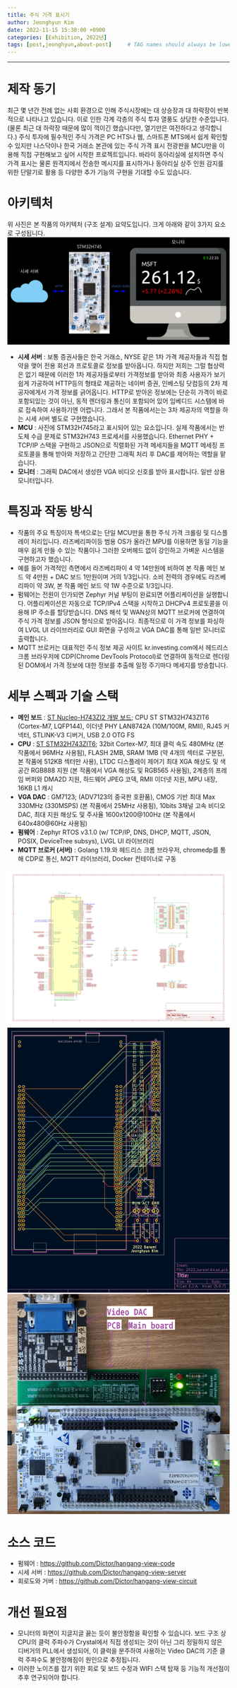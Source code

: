 ```yaml
---
title: 주식 가격 표시기
author: Jeonghyun Kim
date: 2022-11-15 15:30:00 +0900
categories: [Exhibition, 2022년]
tags: [post,jeonghyun,about-post]     # TAG names should always be lowercase, 띄어쓰기도 금지 
---
```


------------------------------------------
# 제작 동기 
최근 몇 년간 전례 없는 사회 환경으로 인해 주식시장에는 대 상승장과 대 하락장이 반복적으로 나타나고 있습니다. 이로 인한 각계 각층의 주식 투자 열풍도 상당한 수준입니다. (물론 최근 대 하락장 때문에 많이 꺽이긴 했습니다만, 열기만은 여전하다고 생각합니다.) 
주식 투자에 필수적인 주식 가격은 PC HTS나 웹, 스마트폰 MTS에서 쉽게 확인할 수 있지만 나스닥이나 한국 거래소 본관에 있는 주식 가격 표시 전광판을 MCU만을 이용해 직접 구현해보고 싶어 시작한 프로젝트입니다.
바라미 동아리실에 설치하면 주식 가격 표시는 물론 원격지에서 전송한 메시지를 표시하거나 동아리실 상주 인원 감지를 위한 단말기로 활용 등 다양한 추가 기능의 구현을 기대할 수도 있습니다.

# 아키텍처
위 사진은 본 작품의 아키텍처 (구조 설계) 요약도입니다. 크게 아래와 같이 3가지 요소로 구성됩니다.
<img src="/assets/img/post/2022-11-15-stock-display/architecture.jpg">

- **시세 서버** : 보통 증권사들은 한국 거래소, NYSE 같은 1차 가격 제공자들과 직접 협약을 맺어 전용 회선과 프로토콜로 정보를 받아옵니다. 
하지만 저희는 그럴 협상력은 없기 때문에 이러한 1차 제공자들로부터 가격정보를 받아와 최종 사용자가 보기 쉽게 가공하여 HTTP등의 형태로 제공하는 네이버 증권, 인베스팅 닷컴등의 2차 제공자에게서 가격 정보를 긁어옵니다. HTTP로 받아온 정보에는 단순히 가격이 바로 포함되있는 것이 아닌, 동적 렌더링과 통신이 포함되어 있어 임베디드 시스템에 바로 접속하여 사용하기엔 어렵니다. 그래서 본 작품에서는는 3차 제공자의 역할을 하는 시세 서버 별도로 구현했습니다.
- **MCU** : 사진에 STM32H745라고 표시되어 있는 요소입니다. 실제 작품에서는 반도체 수급 문제로 STM32H743 프로세서를 사용했습니다. Ethernet PHY + TCP/IP 스택을 구현하고 JSON으로 직렬화된 가격 메세지들을 MQTT 메세징 프로토콜을 통해 받아와 저장하고 간단한 그래픽 처리 후 DAC를 제어하는 역할을 맡습니다.
- **모니터** : 그래픽 DAC에서 생성한 VGA 비디오 신호를 받아 표시합니다. 일반 상용 모니터입니다.

# 특징과 작동 방식
- 작품의 주요 특징이자 특색으로는 단일 MCU만을 통한 주식 가격 크롤링 및 디스플레이 처리입니다. 라즈베리파이등 범용 OS가 올라간 MPU를 이용하면 동일 기능을 매우 쉽게 만들 수 있는 작품이나 그러한 오버헤드 없이 강인하고 가벼운 시스템을 구현하고자 했습니다. 
- 예를 들어 가격적인 측면에서 라즈베리파이 4 약 14만원에 비하여 본 작품 메인 보드 약 4만원 + DAC 보드 1만원이며 거의 1/3입니다. 소비 전력의 경우에도 라즈베리파이 약 3W, 본 작품 메인 보드 약 1W 수준으로 1/3입니다. 
- 펌웨어는 전원이 인가되면 Zephyr 커널 부팅이 완료되면 어플리케이션을 실행합니다. 어플리케이션은 자동으로 TCP/IPv4 스택을 시작하고 DHCPv4 프로토콜을 이용해 IP 주소를 할당받습니다. DNS 해석 및 WAN상의 MQTT 브로커에 연결하여 주식 가격 정보를 JSON 형식으로 받아옵니다. 최종적으로 이 가격 정보를 파싱하여 LVGL UI 라이브러리로 GUI 화면을 구성하고 VGA DAC를 통해 일반 모니터로 출력합니다.
- MQTT 브로커는 대표적인 주식 정보 제공 사이트 kr.investing.com에서 헤드리스 크롬 브라우저에 CDP(Chrome DevTools Protocol)로 연결하여 동적으로 렌더링된 DOM에서 가격 정보에 대한 정보를 추출해 일정 주기마다 메세지를 방송합니다.

# 세부 스펙과 기술 스택
- **메인 보드** : [ST Nucleo-H743ZI2 개발 보드](https://www.st.com/en/evaluation-tools/nucleo-h743zi.html); CPU ST STM32H743ZIT6 (Cortex-M7, LQFP144), 이더넷 PHY LAN8742A (10M/100M, RMII), RJ45 커넥터, STLINK-V3 디버거, USB 2.0 OTG FS
- **CPU** : [ST STM32H743ZIT6](https://www.st.com/en/microcontrollers-microprocessors/stm32h743zi.html); 32bit Cortex-M7, 최대 클럭 속도 480MHz (본 작품에서 96MHz 사용됨), FLASH 2MB, SRAM 1MB (약 4개의 섹터로 구분된, 본 작품에 512KB 섹터만 사용), LTDC 디스플레이 제어기 최대 XGA 해상도 및 색공간 RGB888 지원 (본 작품에서 VGA 해상도 및 RGB565 사용됨), 2계층의 프레임 버퍼와 DMA2D 지원, 하드웨어 JPEG 코덱, RMII 이더넷 지원, MPU 내장, 16KB L1 캐시
- **VGA DAC** : GM7123; (ADV7123의 중국판 호환품), CMOS 기반 최대 Max 330MHz (330MSPS) (본 작품에서 25MHz 사용됨), 10bits 3채널 고속 비디오 DAC, 최대 지원 해상도 및 주사율 1600x1200@100Hz (본 작품에서 640x480@60Hz 사용됨)
- **펌웨어** : Zephyr RTOS v3.1.0 (w/ TCP/IP, DNS, DHCP, MQTT, JSON, POSIX, DeviceTree subsys), LVGL UI 라이브러리
- **MQTT 브로커 (서버)** : Golang 1.19.와 헤드리스 크롬 브라우저, chromedp를 통해 CDP로 통신, MQTT 라이브러리, Docker 컨테이너로 구동

<img src="/assets/img/post/2022-11-15-stock-display/schemetic.png">
<img src="/assets/img/post/2022-11-15-stock-display/gerber.png">
<img src="/assets/img/post/2022-11-15-stock-display/assembly.png">

# 소스 코드
- 펌웨어 : https://github.com/Dictor/hangang-view-code
- 시세 서버 : https://github.com/Dictor/hangang-view-server
- 회로도와 거버 : https://github.com/Dictor/hangang-view-circuit

# 개선 필요점
- 모니터의 화면이 지글지글 끓는 듯이 불안정함을 확인할 수 있습니다. 보드 구조 상 CPU의 클럭 주파수가 Crystal에서 직접 생성되는 것이 아닌 그리 정밀하지 않은 디버거의 PLL에서 생성되어, 이 클럭을 분주하여 사용하는 Video DAC의 기준 클럭 주파수도 불안정해짐이 원인으로 추정됩니다.
- 이러한 노이즈를 잡기 위한 회로 및 보드 수정과 WIFI 스택 탑재 등 기능적 개선점이 추후 연구되어야 합니다.